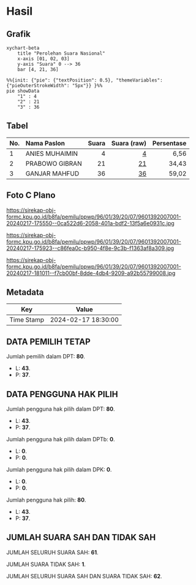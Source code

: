 # Hasil

## Grafik

```mermaid
xychart-beta
    title "Perolehan Suara Nasional"
    x-axis [01, 02, 03]
    y-axis "Suara" 0 --> 36
    bar [4, 21, 36]
```

```mermaid
%%{init: {"pie": {"textPosition": 0.5}, "themeVariables": {"pieOuterStrokeWidth": "5px"}} }%%
pie showData
    "1" : 4
    "2" : 21
    "3" : 36
```

## Tabel

| No. | Nama Paslon    | Suara | Suara (raw) | Persentase |
|:--- |:-------------- | -----:| -----------:| ----------:|
| 1   | ANIES MUHAIMIN | 4     | [4][p-1]    | 6,56       |
| 2   | PRABOWO GIBRAN | 21    | [21][p-2]   | 34,43      |
| 3   | GANJAR MAHFUD  | 36    | [36][p-3]   | 59,02      |


[p-1]: https://github.com/gigit-pemilu/pemilu-2024/blob/main/pilpres/hitung-suara/sub/96-papua-barat-daya/sub/01-sorong/sub/39-mariat/sub/2007-klasan/sub/001-tps/sub/paslon-1.txt
[p-2]: https://github.com/gigit-pemilu/pemilu-2024/blob/main/pilpres/hitung-suara/sub/96-papua-barat-daya/sub/01-sorong/sub/39-mariat/sub/2007-klasan/sub/001-tps/sub/paslon-2.txt
[p-3]: https://github.com/gigit-pemilu/pemilu-2024/blob/main/pilpres/hitung-suara/sub/96-papua-barat-daya/sub/01-sorong/sub/39-mariat/sub/2007-klasan/sub/001-tps/sub/paslon-3.txt

## Foto C Plano

https://sirekap-obj-formc.kpu.go.id/b8fa/pemilu/ppwp/96/01/39/20/07/9601392007001-20240217-175550--0ca522d6-2058-401a-bdf2-13f5a6e0931c.jpg

https://sirekap-obj-formc.kpu.go.id/b8fa/pemilu/ppwp/96/01/39/20/07/9601392007001-20240217-175923--c86fea0c-b950-4f8e-9c3b-f1363af8a309.jpg

https://sirekap-obj-formc.kpu.go.id/b8fa/pemilu/ppwp/96/01/39/20/07/9601392007001-20240217-181011--f7cb00bf-8dde-4db4-9209-a92b55799008.jpg


## Metadata

| Key        | Value               |
| ---------- | ------------------- |
| Time Stamp | 2024-02-17 18:30:00 |


## DATA PEMILIH TETAP

Jumlah pemilih dalam DPT: **80**.
 * L: **43**.
 * P: **37**.

## DATA PENGGUNA HAK PILIH

Jumlah pengguna hak pilih dalam DPT: **80**.
 * L: **43**.
 * P: **37**.

Jumlah pengguna hak pilih dalam DPTb: **0**.
 * L: **0**.
 * P: **0**.

Jumlah pengguna hak pilih dalam DPK: **0**.
 * L: **0**.
 * P: **0**.

Jumlah pengguna hak pilih: **80**.
 * L: **43**.
 * P: **37**.

## JUMLAH SUARA SAH DAN TIDAK SAH

JUMLAH SELURUH SUARA SAH: **61**.

JUMLAH SUARA TIDAK SAH: **1**.

JUMLAH SELURUH SUARA SAH DAN SUARA TIDAK SAH: **62**.


